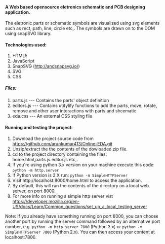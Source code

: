 
#### A Web based opensource eletronics schematic and PCB designing application.

The eletronic parts or schematic symbols are visualized using svg elements such as rect, path, line, circle etc,.
The symbols are drawn on to the DOM using snapSVG library.

#### Technologies used:

1) HTML5
2) JavaScript
3) SnapSVG (http://andsnapsvg.io/)
4) SVG
5) CSS

##### Files:

1) parts.js --- Contains the parts' object definition
2) editors.js --- Contains utitylify functions to add the parts, move, rotate, remove and other user interactions with parts and shcematic
3) eda.css --- An external CSS styling file 

#### Running and testing the project:

1) Download the project source code from https://github.com/arunkumar413/Online-EDA.git
2) Unzip/extract the the contents of the dowloaded zip file.
3) cd to the project directory containing the files: home.html,parts.js.editor.js etc,.
4) If you're using python 3.x version on your machine execute this code:
   `python -m http.server`
5) If Python version is 2.X run:
   `python -m SimpleHTTPServer`
6) Visit http://localhost:8000/home.html to access the application.
7) By default, this will run the contents of the directory on a local web server, on port 8000. 
8) For more info on running a simple http server vist https://developer.mozilla.org/en-US/docs/Learn/Common_questions/set_up_a_local_testing_server


Note:  If you already have something running on port 8000, you can choose another port by running the server command followed by an alternative port number, e.g. `python -m http.server 7800` (Python 3.x) or `python -m SimpleHTTPServer 7800` (Python 2.x). 
You can then access your content at localhost:7800.
